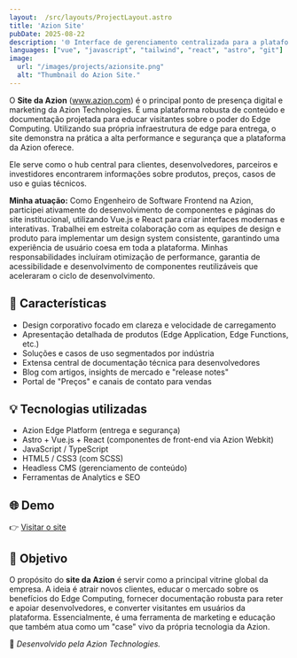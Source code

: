 ```yaml
---
layout:  /src/layouts/ProjectLayout.astro
title: 'Azion Site'
pubDate: 2025-08-22
description: '🌐 Interface de gerenciamento centralizada para a plataforma de Edge Computing da Azion, permitindo configuração, implantação e monitoramento de aplicações na borda da rede.'
languages: ["vue", "javascript", "tailwind", "react", "astro", "git"]
image:
  url: "/images/projects/azionsite.png"
  alt: "Thumbnail do Azion Site."
---
```

O **Site da Azion** (www.azion.com) é o principal ponto de presença digital e marketing da Azion Technologies. É uma plataforma robusta de conteúdo e documentação projetada para educar visitantes sobre o poder do Edge Computing. Utilizando sua própria infraestrutura de edge para entrega, o site demonstra na prática a alta performance e segurança que a plataforma da Azion oferece.

Ele serve como o hub central para clientes, desenvolvedores, parceiros e investidores encontrarem informações sobre produtos, preços, casos de uso e guias técnicos.

**Minha atuação:** Como Engenheiro de Software Frontend na Azion, participei ativamente do desenvolvimento de componentes e páginas do site institucional, utilizando Vue.js e React para criar interfaces modernas e interativas. Trabalhei em estreita colaboração com as equipes de design e produto para implementar um design system consistente, garantindo uma experiência de usuário coesa em toda a plataforma. Minhas responsabilidades incluíram otimização de performance, garantia de acessibilidade e desenvolvimento de componentes reutilizáveis que aceleraram o ciclo de desenvolvimento.

## 🧩 Características

- Design corporativo focado em clareza e velocidade de carregamento
- Apresentação detalhada de produtos (Edge Application, Edge Functions, etc.)
- Soluções e casos de uso segmentados por indústria
- Extensa central de documentação técnica para desenvolvedores
- Blog com artigos, insights de mercado e "release notes"
- Portal de "Preços" e canais de contato para vendas

## 💡 Tecnologias utilizadas

- Azion Edge Platform (entrega e segurança)
- Astro + Vue.js + React (componentes de front-end via Azion Webkit)
- JavaScript / TypeScript
- HTML5 / CSS3 (com SCSS)
- Headless CMS (gerenciamento de conteúdo)
- Ferramentas de Analytics e SEO

## 🌐 Demo

👉 [Visitar o site](https://www.azion.com/)

## 🎯 Objetivo

O propósito do **site da Azion** é servir como a principal vitrine global da empresa. A ideia é atrair novos clientes, educar o mercado sobre os benefícios do Edge Computing, fornecer documentação robusta para reter e apoiar desenvolvedores, e converter visitantes em usuários da plataforma. Essencialmente, é uma ferramenta de marketing e educação que também atua como um "case" vivo da própria tecnologia da Azion.

🚀 *Desenvolvido pela Azion Technologies.*
